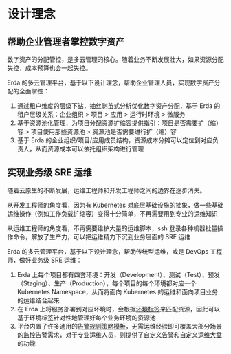 # 设计理念

## 帮助企业管理者掌控数字资产

数字资产的分配管控，是多云管理的核心。随着业务不断发展壮大，如果资源分配失控，成本预算也会一起失控。

Erda 的多云管理平台，基于以下设计理念，帮助企业管理人员，实现数字资产分配的全面掌控：

1. 通过租户维度的层级下钻，抽丝剥茧式分析优化数字资产分配，基于 Erda 的租户层级关系：企业组织 > 项目 > 应用 > 运行时环境 > 微服务
2. 基于资源池化管理，为项目分配资源扩缩容提供指引：项目是否需要扩（缩）容 > 项目使用那些资源池 > 资源池是否需要进行扩（缩）容
3. 基于 Erda 的企业组织/项目/应用成员结构，资源成本分摊可以定位到对应负责人，从而资源成本可以依托组织架构进行管理

## 实现业务级 SRE 运维

随着云原生的不断发展，运维工程师和开发工程师之间的边界在逐步消失。

从开发工程师的角度看，因为有 Kubernetes 对底层基础设施的抽象，做一些基础运维操作（例如工作负载扩缩容）变得十分简单，不再需要用到专业的运维知识

从运维工程师的角度看，不再需要维护大量的运维脚本，ssh 登录各种机器批量操作命令，解放了生产力，可以把运维精力下沉到业务层面的 SRE 运维

Erda 的多云管理平台，基于以下设计理念，帮助传统型运维，或是 DevOps 工程师，做好业务级 SRE 运维：

1. Erda 上每个项目都有四套环境：开发（Development）、测试（Test）、预发（Staging）、生产（Production），每个项目的每个环境都对应一个 Kubernetes Namespace，从而将面向 Kubernetes 的运维和面向项目业务的运维结合起来
2. 在 Erda 上将服务部署到对应环境时，会根据[环境标签](./guide/cluster/cluster-node-labels.md#支持宿主机基于环境隔离)来匹配资源，因此可以基于环境标签针对性地管理好每个业务环境的资源池
3. 平台内置了许多通用的[告警规则策略模板](./guide/alert/alarm-strategy.md#监控告警事项)，无需运维经验即可覆盖大部分场景的监控告警需求，对于专业运维人员，则提供了[自定义告警](./guide/alert/alarm-custom.md)和[自定义运维大盘](./guide/alert/dashboard.md)的功能














